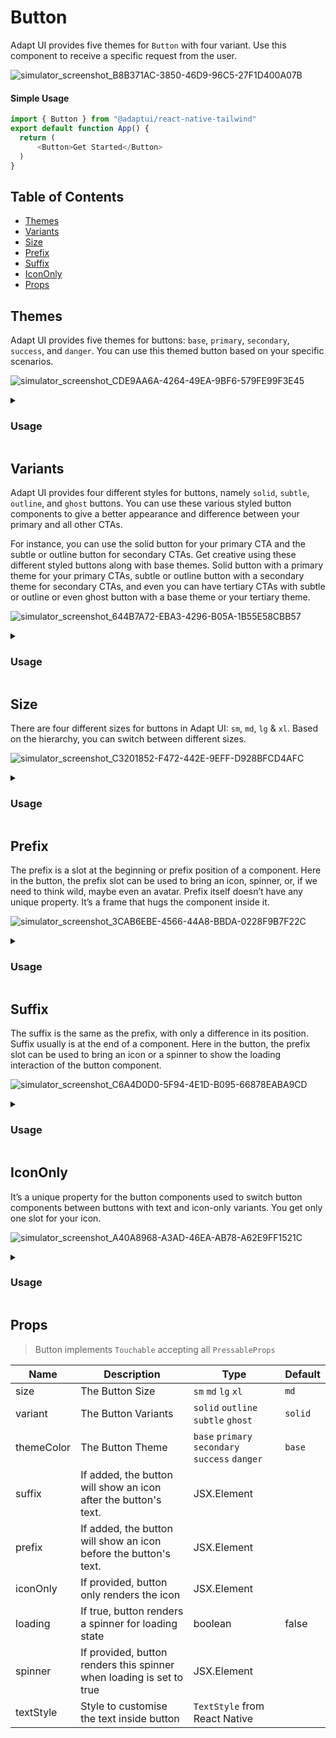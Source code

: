 # Button

Adapt UI provides five themes for `Button` with four variant. Use this component
to receive a specific request from the user.

![simulator_screenshot_B8B371AC-3850-46D9-96C5-27F1D400A07B](https://user-images.githubusercontent.com/35562287/175280578-b5bfe58b-6129-429e-a120-9e7340f2414d.png)

#### Simple Usage

```js
import { Button } from "@adaptui/react-native-tailwind"
export default function App() {
  return (
      <Button>Get Started</Button>
  )
}
```

## Table of Contents

- [Themes](#themes)
- [Variants](#variants)
- [Size](#size)
- [Prefix](#prefix)
- [Suffix](#suffix)
- [IconOnly](#icononly)
- [Props](#props)

## Themes

Adapt UI provides five themes for buttons: `base`, `primary`, `secondary`,
`success`, and `danger`. You can use this themed button based on your specific
scenarios.

![simulator_screenshot_CDE9AA6A-4264-49EA-9BF6-579FE99F3E45](https://user-images.githubusercontent.com/35562287/175274104-8c261360-0d0c-4753-bb51-c72514144049.png)

<details>
<summary>
  <h3>Usage</h3>
</summary>
  
```js
import { Button, useTheme } from "@adaptui/react-native-tailwind"

export default function App() { 
  const tailwind = useTheme(); 
  return ( 
    <>
      <Button>Get Started</Button> 
      <Button themeColor="primary">Register for free</Button> 
      <Button themeColor="secondary">Watch Demo</Button>
      <Button themeColor="success">Subscribe to Newsletter</Button>
      <Button themeColor="danger">Delete</Button> 
    </> 
) 
}
```
</details>


## Variants

Adapt UI provides four different styles for buttons, namely `solid`, `subtle`,
`outline`, and `ghost` buttons. You can use these various styled button
components to give a better appearance and difference between your primary and
all other CTAs.

For instance, you can use the solid button for your primary CTA and the subtle
or outline button for secondary CTAs. Get creative using these different styled
buttons along with base themes. Solid button with a primary theme for your
primary CTAs, subtle or outline button with a secondary theme for secondary
CTAs, and even you can have tertiary CTAs with subtle or outline or even ghost
button with a base theme or your tertiary theme.

![simulator_screenshot_644B7A72-EBA3-4296-B05A-1B55E58CBB57](https://user-images.githubusercontent.com/35562287/175274648-0d5c852f-82a9-49c4-a9a3-9e3401c27f8c.png)

<details>

<summary>
  <h3>Usage</h3>
</summary>

```js

import { Button, useTheme } from "@adaptui/react-native-tailwind"

export default function App() { const tailwind = useTheme(); return ( <>
<Button>Buy this Stock</Button> <Button variant="subtle">Contact Us</Button>
<Button variant="outline">Add Subtask</Button> <Button variant="ghost">Skip for
now</Button> </> ) }

```

</details>

## Size

There are four different sizes for buttons in Adapt UI: `sm`, `md`, `lg` & `xl`.
Based on the hierarchy, you can switch between different sizes.

![simulator_screenshot_C3201852-F472-442E-9EFF-D928BFCD4AFC](https://user-images.githubusercontent.com/35562287/175275224-59d11951-fd45-4717-bc82-bbbdf4772fa0.png)

<details>

<summary>
  <h3>Usage</h3>
</summary>

```js

import { Button, useTheme } from "@adaptui/react-native-tailwind"

export default function App() { const tailwind = useTheme(); return ( <>
<Button size="sm">Share</Button> <Button>Share</Button>
<Button size="lg">Share</Button> <Button size="xl">Share</Button> </> ) }

```

</details>

## Prefix

The prefix is a slot at the beginning or prefix position of a component. Here in
the button, the prefix slot can be used to bring an icon, spinner, or, if we
need to think wild, maybe even an avatar. Prefix itself doesn’t have any unique
property. It’s a frame that hugs the component inside it.

![simulator_screenshot_3CAB6EBE-4566-44A8-BBDA-0228F9B7F22C](https://user-images.githubusercontent.com/35562287/175275961-ec61f262-164c-4976-9e76-dff39b97ad10.png)

<details>

<summary>
  <h3>Usage</h3>
</summary>

```js

import { Button, useTheme, Icon, DefaultUser } from
"@adaptui/react-native-tailwind"

export default function App() { const tailwind = useTheme(); return ( <> <Button
prefix={<Icon icon={<DefaultUser />} />} themeColor="success"> Sign In </Button>
</> ) }

```

</details>

## Suffix

The suffix is the same as the prefix, with only a difference in its position.
Suffix usually is at the end of a component. Here in the button, the prefix slot
can be used to bring an icon or a spinner to show the loading interaction of the
button component.

![simulator_screenshot_C6A4D0D0-5F94-4E1D-B095-66878EABA9CD](https://user-images.githubusercontent.com/35562287/175276283-0ada6b3a-3494-495b-8996-ed68f3399b98.png)

<details>

<summary>
  <h3>Usage</h3>
</summary>

```js

import { Button, useTheme, Icon, CaretRight } from
"@adaptui/react-native-tailwind"

export default function App() { const tailwind = useTheme(); return ( <> <Button
themeColor="primary" suffix={<Icon icon={<CaretRight />} />}> Continue </Button>
</> ) }

```

</details>

## IconOnly

It’s a unique property for the button components used to switch button
components between buttons with text and icon-only variants. You get only one
slot for your icon.

![simulator_screenshot_A40A8968-A3AD-46EA-AB78-A62E9FF1521C](https://user-images.githubusercontent.com/35562287/175276812-619d46b4-a948-43c5-a338-38e70d7359bd.png)

<details>

<summary>
  <h3>Usage</h3>
</summary>

```js

import { Button, useTheme, Icon, CaretRight, Add, Delete } from
"@adaptui/react-native-tailwind"

export default function App() { const tailwind = useTheme(); return ( <> <Button
themeColor="primary" iconOnly={<Icon icon={<CaretRight />} />}
style={tailwind.style("my-1")} /> <Button themeColor="success" iconOnly={<Icon
icon={<Add />} />} style={tailwind.style("my-1")} /> <Button themeColor="danger"
iconOnly={<Icon icon={<Delete />} />} style={tailwind.style("my-1")} /> </> ) }

```
</details>

## Props

> Button implements `Touchable` accepting all `PressableProps`

| Name       | Description                                                          | Type                                            | Default |
| ---------- | -------------------------------------------------------------------- | ----------------------------------------------- | ------- |
| size       | The Button Size                                                      | `sm` `md` `lg` `xl`                             | `md`    |
| variant    | The Button Variants                                                  | `solid` `outline` `subtle` `ghost`              | `solid` |
| themeColor | The Button Theme                                                     | `base` `primary` `secondary` `success` `danger` | `base`  |
| suffix     | If added, the button will show an icon after the button's text.      | JSX.Element                                     |         |
| prefix     | If added, the button will show an icon before the button's text.     | JSX.Element                                     |         |
| iconOnly   | If provided, button only renders the icon                            | JSX.Element                                     |         |
| loading    | If true, button renders a spinner for loading state                  | boolean                                         | false   |
| spinner    | If provided, button renders this spinner when loading is set to true | JSX.Element                                     |         |
| textStyle  | Style to customise the text inside button                            | `TextStyle` from React Native                   |         |
```
